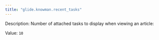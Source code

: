 ```yaml
---
title: "glide.knowman.recent_tasks"
---
```


Description: Number of attached tasks to display when viewing an article:

Value: `10`